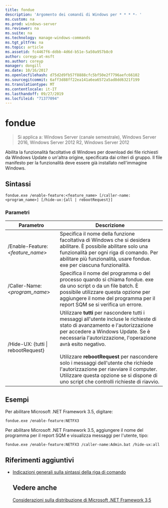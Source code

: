 ```yaml
---
title: fondue
description: 'Argomento dei comandi di Windows per * * * *- '
ms.custom: na
ms.prod: windows-server
ms.reviewer: na
ms.suite: na
ms.technology: manage-windows-commands
ms.tgt_pltfrm: na
ms.topic: article
ms.assetid: fc4467f6-ddbb-4d6d-b51e-5a50a957b8c0
author: coreyp-at-msft
ms.author: coreyp
manager: dongill
ms.date: 10/16/2017
ms.openlocfilehash: d75d2d9fb57f8888cfc5bf50e2f7796aefc66102
ms.sourcegitcommit: 6aff3d88ff22ea141a6ea6572a5ad8dd6321f199
ms.translationtype: MT
ms.contentlocale: it-IT
ms.lasthandoff: 09/27/2019
ms.locfileid: "71377094"
---
```

# <a name="fondue"></a>fondue

>Si applica a: Windows Server (canale semestrale), Windows Server 2016, Windows Server 2012 R2, Windows Server 2012

Abilita la funzionalità facoltative di Windows per download dei file richiesti da Windows Update o un'altra origine, specificata dai criteri di gruppo. Il file manifesto per la funzionalità deve essere già installato nell'immagine Windows. 
## <a name="syntax"></a>Sintassi
```
fondue.exe /enable-feature:<feature_name> [/caller-name:<program_name>] [/hide-ux:{all | rebootRequest}]
```
### <a name="parameters"></a>Parametri

|              Parametro              |                                                                                                                                                                     Descrizione                                                                                                                                                                     |
|-------------------------------------|-----------------------------------------------------------------------------------------------------------------------------------------------------------------------------------------------------------------------------------------------------------------------------------------------------------------------------------------------------|
|  /Enable-Feature: <*feature_name*>   |                                                                               Specifica il nome della funzione facoltativa di Windows che si desidera abilitare. È possibile abilitare solo una funzionalità per ogni riga di comando. Per abilitare più funzionalità, usare fondue. exe per ciascuna funzionalità.                                                                                |
|    /Caller-Name: <*program_name*>    |                                                                                 Specifica il nome del programma o del processo quando si chiama fondue. exe da uno script o da un file batch. È possibile utilizzare questa opzione per aggiungere il nome del programma per il report SQM se si verifica un errore.                                                                                 |
| /Hide-UX: {tutti &#124; rebootRequest} | Utilizzare **tutti** per nascondere tutti i messaggi all'utente incluse le richieste di stato di avanzamento e l'autorizzazione per accedere a Windows Update. Se è necessaria l'autorizzazione, l'operazione avrà esito negativo.<br /><br />Utilizzare **rebootRequest** per nascondere solo i messaggi dell'utente che richiede l'autorizzazione per riavviare il computer. Utilizzare questa opzione se si dispone di uno script che controlli richieste di riavvio. |

## <a name="BKMK_Examples"></a>Esempi
Per abilitare Microsoft .NET Framework 3.5, digitare:
```
fondue.exe /enable-feature:NETFX3
```
Per abilitare Microsoft .NET Framework 3.5, aggiungere il nome del programma per il report SQM e visualizza messaggi per l'utente, tipo:
```
fondue.exe /enable-feature:NETFX3 /caller-name:Admin.bat /hide-ux:all
```
## <a name="additional-references"></a>Riferimenti aggiuntivi
- [Indicazioni generali sulla sintassi della riga di comando](command-line-syntax-key.md)
  ## <a name="see-also"></a>Vedere anche
  [Considerazioni sulla distribuzione di Microsoft .NET Framework 3,5](https://go.microsoft.com/fwlink/?LinkId=248869)
